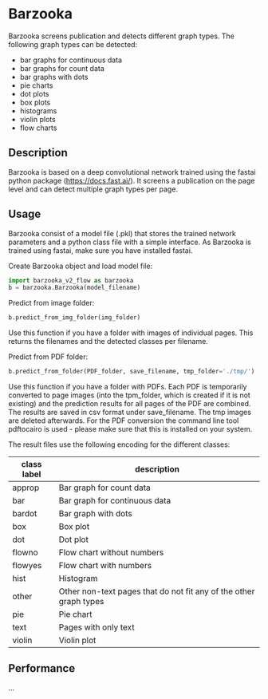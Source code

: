 # Barzooka

Barzooka screens publication and detects different graph types. The following graph types can be detected:

- bar graphs for continuous data
- bar graphs for count data
- bar graphs with dots
- pie charts
- dot plots
- box plots
- histograms
- violin plots
- flow charts


## Description

Barzooka is based on a deep convolutional network trained using the fastai python package (https://docs.fast.ai/). It screens a publication on the page level and can detect multiple graph types per page.


## Usage

Barzooka consist of a model file (.pkl) that stores the trained network parameters and a python class file with a simple interface. As Barzooka is trained using fastai, make sure you have installed fastai.

Create Barzooka object and load model file:
``` python
import barzooka_v2_flow as barzooka
b = barzooka.Barzooka(model_filename)
```

Predict from image folder:
``` python
b.predict_from_img_folder(img_folder)
```
Use this function if you have a folder with images of individual pages. This returns the filenames and the detected classes per filename.

Predict from PDF folder:
``` python
b.predict_from_folder(PDF_folder, save_filename, tmp_folder='./tmp/')
```
Use this function if you have a folder with PDFs. Each PDF is temporarily converted to page images (into the tpm_folder, which is created if it is not existing) and the prediction results for all pages of the PDF are combined. The results are saved in csv format under save_filename. The tmp images are deleted afterwards. For the PDF conversion the command line tool pdftocairo is used - please make sure that this is installed on your system.

The result files use the following encoding for the different classes:

| class label | description |
|-------------|-------------|
| approp | Bar graph for count data |
| bar | Bar graph for continuous data |
| bardot | Bar graph with dots |
| box | Box plot |
| dot | Dot plot |
| flowno | Flow chart without numbers |
| flowyes | Flow chart with numbers |
| hist | Histogram |
| other | Other non-text pages that do not fit any of the other graph types |
| pie | Pie chart |
| text | Pages with only text |
| violin | Violin plot |


## Performance

...
